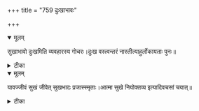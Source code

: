 +++
title = "759 दुःखाभावः"

+++


<details open><summary>मूलम्</summary>

सुखाभावो दुःखमिति व्यवहारस्य गोचरः।दुःख वस्त्वन्तरं नास्तीत्याहुर्लोकायताः पुनः॥
</details>



<details><summary>टीका</summary>

सम्बन्ध.[1008 श्लो]
</details>



<details open><summary>मूलम्</summary>

यावज्जीवं सुखं जीवेत् सुखभादः प्रजास्स्मृताः।आत्मा सुखे नियोक्तव्य इत्यादिवचसां चयात्॥
</details>



<details><summary>टीका</summary>

रामा.[2-105]
</details>

